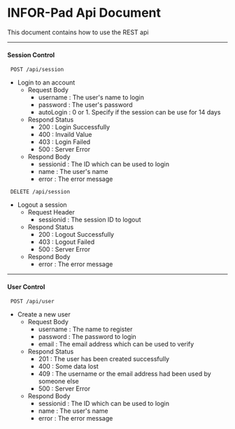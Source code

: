 # INFOR-Pad Api Document
This document contains how to use the REST api
***
#### Session Control
~~~
 POST /api/session
~~~
 * Login to an account
	 * Request Body
	 	* username : The user's name to login
	 	* password : The user's password
	 	* autoLogin : 0 or 1. Specify if the session can be use for 14 days
	 * Respond Status
	 	* 200 : Login Successfully
	 	* 400 : Invaild Value
	 	* 403 : Login Failed
	 	* 500 : Server Error
	 * Respond Body
	 	* sessionid : The ID which can be used to login
	 	* name : The user's name
	 	* error : The error message

~~~
 DELETE /api/session
~~~
 * Logout a session
	 * Request Header
	 	* sessionid : The session ID to logout
	 * Respond Status
	 	* 200 : Logout Successfully
	 	* 403 : Logout Failed
	 	* 500 : Server Error
	 * Respond Body
       	* error : The error message

***
#### User Control
~~~
 POST /api/user
~~~
 * Create a new user
 	* Request Body
 		* username : The name to register
 		* password : The password to login
 		* email : The email address which can be used to verify
 	* Respond Status
 		* 201 : The user has been created successfully
 		* 400 : Some data lost
 		* 409 : The username or the email address had been used by someone else
 		* 500 : Server Error
 	* Respond Body
 		* sessionid : The ID which can be used to login
	 	* name : The user's name
	 	* error : The error message
